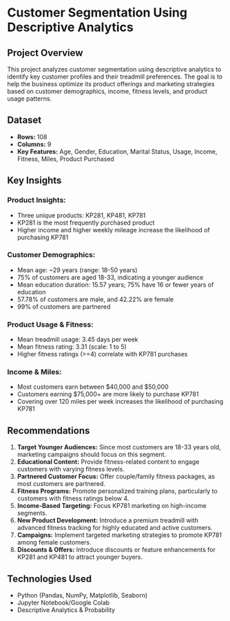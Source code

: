 # Customer Segmentation Using Descriptive Analytics

## Project Overview
This project analyzes customer segmentation using descriptive analytics to identify key customer profiles and their treadmill preferences. The goal is to help the business optimize its product offerings and marketing strategies based on customer demographics, income, fitness levels, and product usage patterns.

## Dataset
- **Rows:** 108
- **Columns:** 9
- **Key Features:** Age, Gender, Education, Marital Status, Usage, Income, Fitness, Miles, Product Purchased

## Key Insights
### Product Insights:
- Three unique products: KP281, KP481, KP781
- KP281 is the most frequently purchased product
- Higher income and higher weekly mileage increase the likelihood of purchasing KP781

### Customer Demographics:
- Mean age: ~29 years (range: 18-50 years)
- 75% of customers are aged 18-33, indicating a younger audience
- Mean education duration: 15.57 years; 75% have 16 or fewer years of education
- 57.78% of customers are male, and 42.22% are female
- 99% of customers are partnered

### Product Usage & Fitness:
- Mean treadmill usage: 3.45 days per week
- Mean fitness rating: 3.31 (scale: 1 to 5)
- Higher fitness ratings (>=4) correlate with KP781 purchases

### Income & Miles:
- Most customers earn between $40,000 and $50,000
- Customers earning $75,000+ are more likely to purchase KP781
- Covering over 120 miles per week increases the likelihood of purchasing KP781

## Recommendations
1. **Target Younger Audiences:** Since most customers are 18-33 years old, marketing campaigns should focus on this segment.
2. **Educational Content:** Provide fitness-related content to engage customers with varying fitness levels.
3. **Partnered Customer Focus:** Offer couple/family fitness packages, as most customers are partnered.
4. **Fitness Programs:** Promote personalized training plans, particularly to customers with fitness ratings below 4.
5. **Income-Based Targeting:** Focus KP781 marketing on high-income segments.
6. **New Product Development:** Introduce a premium treadmill with advanced fitness tracking for highly educated and active customers.
7. **Campaigns:** Implement targeted marketing strategies to promote KP781 among female customers.
8. **Discounts & Offers:** Introduce discounts or feature enhancements for KP281 and KP481 to attract younger buyers.

## Technologies Used
- Python (Pandas, NumPy, Matplotlib, Seaborn)
- Jupyter Notebook/Google Colab
- Descriptive Analytics & Probability
